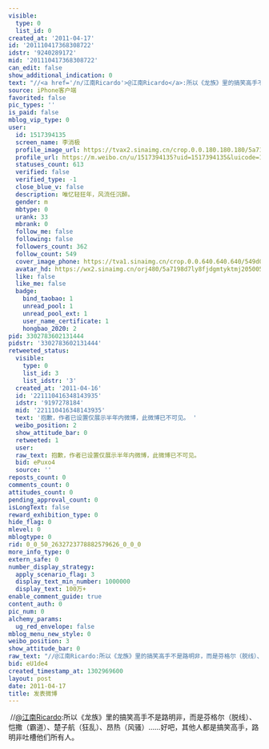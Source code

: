 ```yaml
---
visible:
  type: 0
  list_id: 0
created_at: '2011-04-17'
id: '201110417368308722'
idstr: '9240289172'
mid: '201110417368308722'
can_edit: false
show_additional_indication: 0
text: "//<a href='/n/江南Ricardo'>@江南Ricardo</a>:所以《龙族》里的搞笑高手不是路明非，而是芬格尔（脱线）、恺撒（霸道）、楚子航（狂乱）、昂热（风骚）……好吧，其他人都是搞笑高手，路明非吐槽他们所有人。"
source: iPhone客户端
favorited: false
pic_types: ''
is_paid: false
mblog_vip_type: 0
user:
  id: 1517394135
  screen_name: 李消极
  profile_image_url: https://tvax2.sinaimg.cn/crop.0.0.180.180.180/5a7198d7ly8fjdgmtyktmj20500500so.jpg?KID=imgbed,tva&Expires=1606400114&ssig=zkF1gjcH9V
  profile_url: https://m.weibo.cn/u/1517394135?uid=1517394135&luicode=10000011&lfid=2304131517394135_-_WEIBO_SECOND_PROFILE_WEIBO
  statuses_count: 613
  verified: false
  verified_type: -1
  close_blue_v: false
  description: 唯忆轻狂年，风流任沉醉。
  gender: m
  mbtype: 0
  urank: 33
  mbrank: 0
  follow_me: false
  following: false
  followers_count: 362
  follow_count: 549
  cover_image_phone: https://tva1.sinaimg.cn/crop.0.0.640.640.640/549d0121tw1egm1kjly3jj20hs0hsq4f.jpg
  avatar_hd: https://wx2.sinaimg.cn/orj480/5a7198d7ly8fjdgmtyktmj20500500so.jpg
  like: false
  like_me: false
  badge:
    bind_taobao: 1
    unread_pool: 1
    unread_pool_ext: 1
    user_name_certificate: 1
    hongbao_2020: 2
pid: 3302783602131444
pidstr: '3302783602131444'
retweeted_status:
  visible:
    type: 0
    list_id: 3
    list_idstr: '3'
  created_at: '2011-04-16'
  id: '221110416348143935'
  idstr: '9197278184'
  mid: '221110416348143935'
  text: '抱歉，作者已设置仅展示半年内微博，此微博已不可见。 '
  weibo_position: 2
  show_attitude_bar: 0
  retweeted: 1
  user:
  raw_text: 抱歉，作者已设置仅展示半年内微博，此微博已不可见。 ​​​
  bid: ePuxo4
  source: ''
reposts_count: 0
comments_count: 0
attitudes_count: 0
pending_approval_count: 0
isLongText: false
reward_exhibition_type: 0
hide_flag: 0
mlevel: 0
mblogtype: 0
rid: 0_0_50_2632723778882579626_0_0_0
more_info_type: 0
extern_safe: 0
number_display_strategy:
  apply_scenario_flag: 3
  display_text_min_number: 1000000
  display_text: 100万+
enable_comment_guide: true
content_auth: 0
pic_num: 0
alchemy_params:
  ug_red_envelope: false
mblog_menu_new_style: 0
weibo_position: 3
show_attitude_bar: 0
raw_text: "//@江南Ricardo:所以《龙族》里的搞笑高手不是路明非，而是芬格尔（脱线）、恺撒（霸道）、楚子航（狂乱）、昂热（风骚）……好吧，其他人都是搞笑高手，路明非吐槽他们所有人。"
bid: eU1de4
created_timestamp_at: 1302969600
layout: post
date: 2011-04-17
title: 发表微博
---
```


![]()
//<a href='/n/江南Ricardo'>@江南Ricardo</a>:所以《龙族》里的搞笑高手不是路明非，而是芬格尔（脱线）、恺撒（霸道）、楚子航（狂乱）、昂热（风骚）……好吧，其他人都是搞笑高手，路明非吐槽他们所有人。
